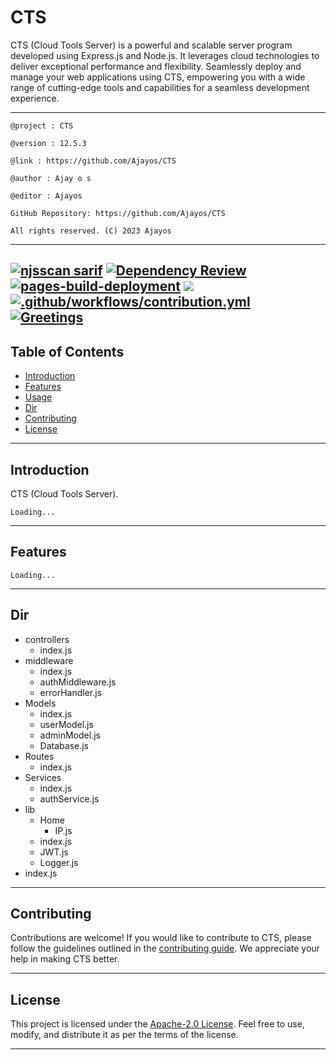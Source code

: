 # CTS

CTS (Cloud Tools Server) is a powerful and scalable server program developed using Express.js and Node.js. It leverages cloud technologies to deliver exceptional performance and flexibility. Seamlessly deploy and manage your web applications using CTS, empowering you with a wide range of cutting-edge tools and capabilities for a seamless development experience.

---

``@project : CTS``

``@version : 12.5.3``

``@link : https://github.com/Ajayos/CTS ``

``@author : Ajay o s ``

``@editor : Ajayos ``

``GitHub Repository: https://github.com/Ajayos/CTS ``

``All rights reserved. (C) 2023 Ajayos``

---

[![njsscan sarif](https://github.com/Ajayos/CTS/actions/workflows/njsscan.yml/badge.svg)](https://github.com/Ajayos/CTS/actions/workflows/njsscan.yml)
[![Dependency Review](https://github.com/Ajayos/CTS/actions/workflows/dependency-review.yml/badge.svg)](https://github.com/Ajayos/CTS/actions/workflows/dependency-review.yml)
[![pages-build-deployment](https://github.com/Ajayos/CTS/actions/workflows/pages/pages-build-deployment/badge.svg)](https://github.com/Ajayos/CTS/actions/workflows/pages/pages-build-deployment)
<img src="https://img.shields.io/github/repo-size/Ajayos/CTS?color=green&label=Repo%20total%20size&style=plastic">
[![.github/workflows/contribution.yml](https://github.com/Ajayos/CTS/actions/workflows/contribution.yml/badge.svg)](https://github.com/Ajayos/CTS/actions/workflows/contribution.yml)
[![Greetings](https://github.com/Ajayos/CTS/actions/workflows/greetings.yml/badge.svg)](https://github.com/Ajayos/CTS/actions/workflows/greetings.yml)
---

## Table of Contents

- [Introduction](#introduction)
- [Features](#features)
- [Usage](#usage)
- [Dir](#dir)
- [Contributing](#contributing)
- [License](#license)

---

## Introduction

CTS (Cloud Tools Server).

``Loading...``

---

## Features
``Loading...``

---

## Dir

  - controllers
    - index.js
  - middleware
    - index.js
    - authMiddleware.js
    - errorHandler.js
  - Models
    - index.js
    - userModel.js
    - adminModel.js
    - Database.js
  - Routes
    - index.js
  - Services
    - index.js
    - authService.js
  - lib
    - Home 
       - IP.js
    - index.js
    - JWT.js
    - Logger.js
  - index.js

---

## Contributing

Contributions are welcome! If you would like to contribute to CTS, please follow the guidelines outlined in the [contributing guide](CONTRIBUTING.md). We appreciate your help in making CTS better.

---

## License

This project is licensed under the [Apache-2.0 License](/LICENSE). Feel free to use, modify, and distribute it as per the terms of the license.

---
